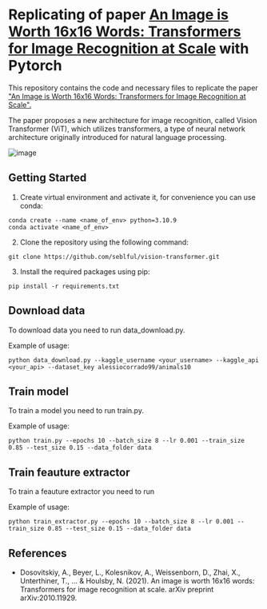 # Replicating of paper [An Image is Worth 16x16 Words: Transformers for Image Recognition at Scale](https://arxiv.org/abs/2010.11929) with Pytorch

This repository contains the code and necessary files to replicate the paper ["An Image is Worth 16x16 Words: Transformers for Image Recognition at Scale".](https://arxiv.org/pdf/2010.11929.pdf)

The paper proposes a new architecture for image recognition, called Vision Transformer (ViT), which utilizes transformers, a type of neural network architecture originally introduced for natural language processing.

![image](https://user-images.githubusercontent.com/91833187/223550950-20eca9ea-526a-4bb0-a9b9-758cd05df4a8.png "Vision Transformor (ViT)")

## Getting Started
1. Create virtual environment and activate it, for convenience you can use conda:
```
conda create --name <name_of_env> python=3.10.9
conda activate <name_of_env>
```
2. Clone the repository using the following command:
```
git clone https://github.com/seblful/vision-transformer.git
```
3. Install the required packages using pip:
```
pip install -r requirements.txt
```

## Download data
To download data you need to run data_download.py.

Example of usage:
```
python data_download.py --kaggle_username <your_username> --kaggle_api <your_api> --dataset_key alessiocorrado99/animals10
```

## Train model
To train a model you need to run train.py.

Example of usage:
```
python train.py --epochs 10 --batch_size 8 --lr 0.001 --train_size 0.85 --test_size 0.15 --data_folder data
```

## Train feauture extractor
To train a feauture extractor you need to run 

Example of usage:
```
python train_extractor.py --epochs 10 --batch_size 8 --lr 0.001 --train_size 0.85 --test_size 0.15 --data_folder data
```

## References
* Dosovitskiy, A., Beyer, L., Kolesnikov, A., Weissenborn, D., Zhai, X., Unterthiner, T., ... & Houlsby, N. (2021). An image is worth 16x16 words: Transformers for image recognition at scale. arXiv preprint arXiv:2010.11929.
